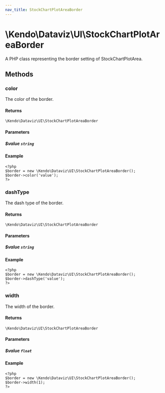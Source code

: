 ```yaml
---
nav_title: StockChartPlotAreaBorder
---
```


# \Kendo\Dataviz\UI\StockChartPlotAreaBorder

A PHP class representing the border setting of StockChartPlotArea.


## Methods

### color
The color of the border.

#### Returns
`\Kendo\Dataviz\UI\StockChartPlotAreaBorder`

#### Parameters

##### $value `string`



#### Example 
    <?php
    $border = new \Kendo\Dataviz\UI\StockChartPlotAreaBorder();
    $border->color('value');
    ?>

### dashType
The dash type of the border.

#### Returns
`\Kendo\Dataviz\UI\StockChartPlotAreaBorder`

#### Parameters

##### $value `string`



#### Example 
    <?php
    $border = new \Kendo\Dataviz\UI\StockChartPlotAreaBorder();
    $border->dashType('value');
    ?>

### width
The width of the border.

#### Returns
`\Kendo\Dataviz\UI\StockChartPlotAreaBorder`

#### Parameters

##### $value `float`



#### Example 
    <?php
    $border = new \Kendo\Dataviz\UI\StockChartPlotAreaBorder();
    $border->width(1);
    ?>

